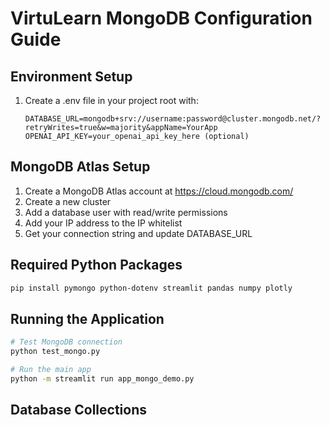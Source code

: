 
# VirtuLearn MongoDB Configuration Guide

## Environment Setup
1. Create a .env file in your project root with:
   ```
   DATABASE_URL=mongodb+srv://username:password@cluster.mongodb.net/?retryWrites=true&w=majority&appName=YourApp
   OPENAI_API_KEY=your_openai_api_key_here (optional)
   ```

## MongoDB Atlas Setup
1. Create a MongoDB Atlas account at https://cloud.mongodb.com/
2. Create a new cluster
3. Add a database user with read/write permissions
4. Add your IP address to the IP whitelist
5. Get your connection string and update DATABASE_URL

## Required Python Packages
```bash
pip install pymongo python-dotenv streamlit pandas numpy plotly
```

## Running the Application
```bash
# Test MongoDB connection
python test_mongo.py

# Run the main app
python -m streamlit run app_mongo_demo.py
```

## Database Collections
- lectures: Main lecture metadata
- materials: Transcripts, slides, and other materials
- analytics: Performance metrics and insights

## Troubleshooting
- Connection issues: Check network and credentials
- Import errors: Ensure all packages are installed
- Performance issues: Consider indexing and query optimization

For more help, check the migration logs in virtulearn_migration.log
